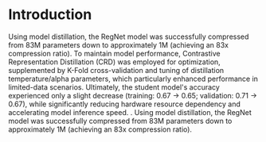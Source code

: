 # Introduction
Using model distillation, the RegNet model was successfully compressed from 83M parameters down to approximately 1M (achieving an 83x compression ratio). To maintain model performance, Contrastive Representation Distillation (CRD) was employed for optimization, supplemented by K-Fold cross-validation and tuning of distillation temperature/alpha parameters, which particularly enhanced performance in limited-data scenarios. Ultimately, the student model's accuracy experienced only a slight decrease (training: 0.67 -> 0.65; validation: 0.71 -> 0.67), while significantly reducing hardware resource dependency and accelerating model inference speed.
. Using model distillation, the RegNet model was successfully compressed from 83M parameters down to approximately 1M (achieving an 83x compression ratio).
